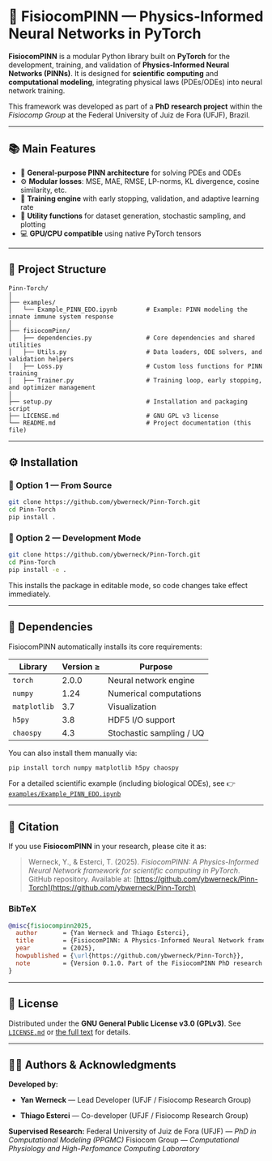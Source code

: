# 🧠 FisiocomPINN — Physics-Informed Neural Networks in PyTorch

**FisiocomPINN** is a modular Python library built on **PyTorch** for the development, training, and validation of **Physics-Informed Neural Networks (PINNs)**.
It is designed for **scientific computing** and **computational modeling**, integrating physical laws (PDEs/ODEs) into neural network training.

This framework was developed as part of a **PhD research project** within the *Fisiocomp Group* at the Federal University of Juiz de Fora (UFJF), Brazil.

---

## 📚 Main Features

* 🧩 **General-purpose PINN architecture** for solving PDEs and ODEs
* ⚙️ **Modular losses**: MSE, MAE, RMSE, LP-norms, KL divergence, cosine similarity, etc.
* 🧠 **Training engine** with early stopping, validation, and adaptive learning rate
* 🔢 **Utility functions** for dataset generation, stochastic sampling, and plotting
* 💻 **GPU/CPU compatible** using native PyTorch tensors

---

## 📁 Project Structure

```
Pinn-Torch/
│
├── examples/
│   └── Example_PINN_EDO.ipynb        # Example: PINN modeling the innate immune system response
│
├── fisiocomPinn/
│   ├── dependencies.py               # Core dependencies and shared utilities
│   ├── Utils.py                      # Data loaders, ODE solvers, and validation helpers
│   ├── Loss.py                       # Custom loss functions for PINN training
│   ├── Trainer.py                    # Training loop, early stopping, and optimizer management
│
├── setup.py                          # Installation and packaging script
├── LICENSE.md                        # GNU GPL v3 license
└── README.md                         # Project documentation (this file)
```

---

## ⚙️ Installation

### 🧩 Option 1 — From Source

```bash
git clone https://github.com/ybwerneck/Pinn-Torch.git
cd Pinn-Torch
pip install .
```

### 🧪 Option 2 — Development Mode

```bash
git clone https://github.com/ybwerneck/Pinn-Torch.git
cd Pinn-Torch
pip install -e .
```

This installs the package in editable mode, so code changes take effect immediately.

---

## 🧮 Dependencies

FisiocomPINN automatically installs its core requirements:

| Library      | Version ≥ | Purpose                  |
| ------------ | --------- | ------------------------ |
| `torch`      | 2.0.0     | Neural network engine    |
| `numpy`      | 1.24      | Numerical computations   |
| `matplotlib` | 3.7       | Visualization            |
| `h5py`       | 3.8       | HDF5 I/O support         |
| `chaospy`    | 4.3       | Stochastic sampling / UQ |

You can also install them manually via:

```bash
pip install torch numpy matplotlib h5py chaospy
```

For a detailed scientific example (including biological ODEs), see
👉 [`examples/Example_PINN_EDO.ipynb`](./examples/Example_PINN_EDO.ipynb)

---

## 🧬 Citation

If you use **FisiocomPINN** in your research, please cite it as:

> Werneck, Y., & Esterci, T. (2025). *FisiocomPINN: A Physics-Informed Neural Network framework for scientific computing in PyTorch*. GitHub repository.
> Available at: [https://github.com/ybwerneck/Pinn-Torch](https://github.com/ybwerneck/Pinn-Torch)

### BibTeX

```bibtex
@misc{fisiocompinn2025,
  author       = {Yan Werneck and Thiago Esterci},
  title        = {FisiocomPINN: A Physics-Informed Neural Network framework for scientific computing in PyTorch},
  year         = {2025},
  howpublished = {\url{https://github.com/ybwerneck/Pinn-Torch}},
  note         = {Version 0.1.0. Part of the FisiocomPINN PhD research project, Federal University of Juiz de Fora (UFJF).}
}
```

---

## 📖 License

Distributed under the **GNU General Public License v3.0 (GPLv3)**.
See [`LICENSE.md`](./LICENSE.md) or [the full text](https://www.gnu.org/licenses/gpl-3.0.txt) for details.

---

## 👩‍🔬 Authors & Acknowledgments

**Developed by:**

* **Yan Werneck** — Lead Developer (UFJF / Fisiocomp Research Group)

* **Thiago Esterci** — Co-developer (UFJF / Fisiocomp Research Group)

**Supervised Research:**
Federal University of Juiz de Fora (UFJF) — *PhD in Computational Modeling (PPGMC)*
Fisiocom Group — *Computational Physiology and High-Perfomance Computing Laboratory*


